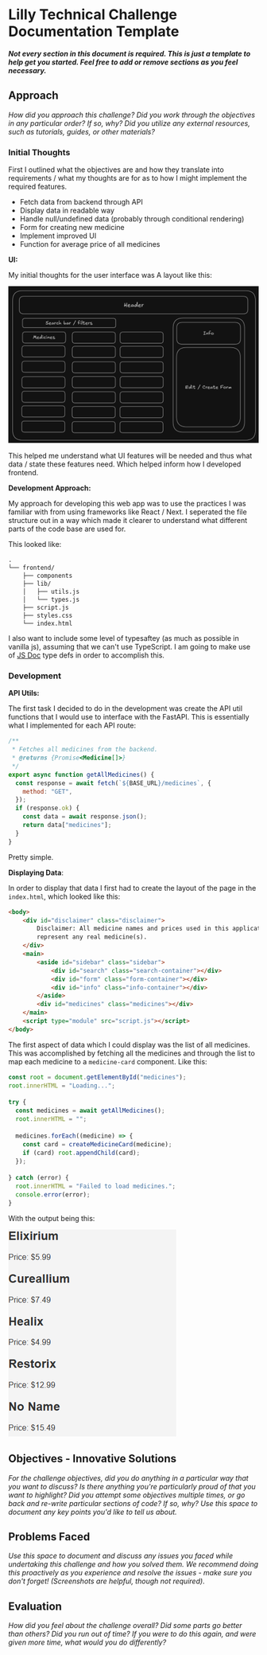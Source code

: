 # Lilly Technical Challenge Documentation Template

***Not every section in this document is required. This is just a template to help get you started. Feel free to add or remove sections as you feel necessary.***

## Approach
*How did you approach this challenge? Did you work through the objectives in any particular order? If so, why? Did you utilize any external resources, such as tutorials, guides, or other materials?*

### Initial Thoughts

First I outlined what the objectives are and how they translate into requirements / what my thoughts are for as to how I might implement the required features.

  - Fetch data from backend through API
  - Display data in readable way
  - Handle null/undefined data (probably through conditional rendering)
  - Form for creating new medicine
  - Implement improved UI
  - Function for average price of all medicines

**UI:**

My initial thoughts for the user interface was A layout like this:

![initial ui](docs/images/initial-ui.png)

This helped me understand what UI features will be needed and thus what data / state these features need. Which helped inform how I developed frontend.

**Development Approach:**

My approach for developing this web app was to use the practices I was familiar with from using frameworks like React / Next. I seperated the file structure out in a way which made it clearer to understand what different parts of the code base are used for.

This looked like:
```
.
└── frontend/
    ├── components
    ├── lib/
    │   ├── utils.js
    │   └── types.js
    ├── script.js
    ├── styles.css
    └── index.html
```

I also want to include some level of typesaftey (as much as possible in vanilla js), assuming that we can't use TypeScript. I am going to make use of [JS Doc](https://jsdoc.app/) type defs in order to accomplish this.

### Development

**API Utils:** 

The first task I decided to do in the development was create the API util functions that I would use to interface with the FastAPI. This is essentially what I implemented for each API route:

```js
/**
 * Fetches all medicines from the backend.
 * @returns {Promise<Medicine[]>}
 */
export async function getAllMedicines() {
  const response = await fetch(`${BASE_URL}/medicines`, {
    method: "GET",
  });
  if (response.ok) {
    const data = await response.json();
    return data["medicines"];
  }
}
```

Pretty simple.

**Displaying Data**:

In order to display that data I first had to create the layout of the page in the `index.html`, which looked like this:

```html
<body>
    <div id="disclaimer" class="disclaimer">
        Disclaimer: All medicine names and prices used in this application are fictional and do not
        represent any real medicine(s).
    </div>
    <main>
        <aside id="sidebar" class="sidebar">
            <div id="search" class="search-container"></div>
            <div id="form" class="form-container"></div>
            <div id="info" class="info-container"></div>
        </aside>
        <div id="medicines" class="medicines"></div>
    </main>
    <script type="module" src="script.js"></script>
</body>
```

The first aspect of data which I could display was the list of all medicines. This was accomplished by fetching all the medicines and through the list to map each medicine to a `medicine-card` component. Like this:

```js
const root = document.getElementById("medicines");
root.innerHTML = "Loading...";

try {
  const medicines = await getAllMedicines();
  root.innerHTML = "";

  medicines.forEach((medicine) => {
    const card = createMedicineCard(medicine);
    if (card) root.appendChild(card);
  });

} catch (error) {
  root.innerHTML = "Failed to load medicines.";
  console.error(error);
}
```

With the output being this:

![initial output](docs/images/initial-output.png)


## Objectives - Innovative Solutions
*For the challenge objectives, did you do anything in a particular way that you want to discuss? Is there anything you're particularly proud of that you want to highlight? Did you attempt some objectives multiple times, or go back and re-write particular sections of code? If so, why? Use this space to document any key points you'd like to tell us about.*

## Problems Faced
*Use this space to document and discuss any issues you faced while undertaking this challenge and how you solved them. We recommend doing this proactively as you experience and resolve the issues - make sure you don't forget! (Screenshots are helpful, though not required)*.

## Evaluation
*How did you feel about the challenge overall? Did some parts go better than others? Did you run out of time? If you were to do this again, and were given more time, what would you do differently?*
